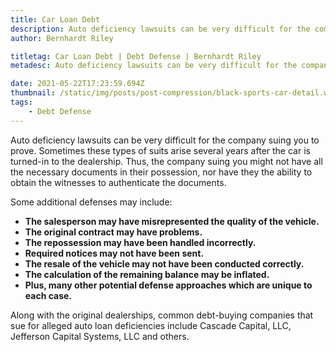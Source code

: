 ```yaml
---
title: Car Loan Debt
description: Auto deficiency lawsuits can be very difficult for the company suing you to prove.
author: Bernhardt Riley

titletag: Car Loan Debt | Debt Defense | Bernhardt Riley
metadesc: Auto deficiency lawsuits can be very difficult for the company suing you to prove.

date: 2021-05-22T17:23:59.694Z
thumbnail: /static/img/posts/post-compression/black-sports-car-detail.webp
tags:
    - Debt Defense
---
```


Auto deficiency lawsuits can be very difficult for the company suing you to prove. Sometimes these types of suits arise several years after the car is turned-in to the dealership. Thus, the company
suing you might not have all the necessary documents in their possession, nor have they the ability to obtain the witnesses to authenticate the documents.

Some additional defenses may include:

-   **The salesperson may have misrepresented the quality of the vehicle.**
-   **The original contract may have problems.**
-   **The repossession may have been handled incorrectly.**
-   **Required notices may not have been sent.**
-   **The resale of the vehicle may not have been conducted correctly.**
-   **The calculation of the remaining balance may be inflated.**
-   **Plus, many other potential defense approaches which are unique to each case.**

Along with the original dealerships, common debt-buying companies that sue for alleged auto loan deficiencies include Cascade Capital, LLC, Jefferson Capital Systems, LLC and others.
